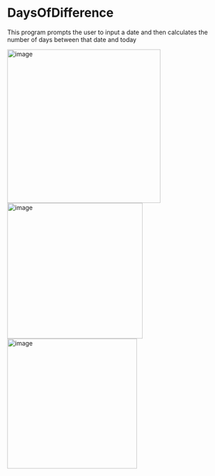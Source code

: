 # DaysOfDifference
This program prompts the user to input a date and then calculates the number of days between that date and today

<img width="352" alt="image" src="https://github.com/candreanivera/DaysOfDifference/assets/130986869/21bf9122-4aa8-4540-a57b-483734145497">

<img width="311" alt="image" src="https://github.com/candreanivera/DaysOfDifference/assets/130986869/7c4b5e83-b83b-4c43-a162-7f84d3e69d40">

<img width="298" alt="image" src="https://github.com/candreanivera/DaysOfDifference/assets/130986869/0a387ece-1aca-4dc5-8aa6-b39f4b36e982">

